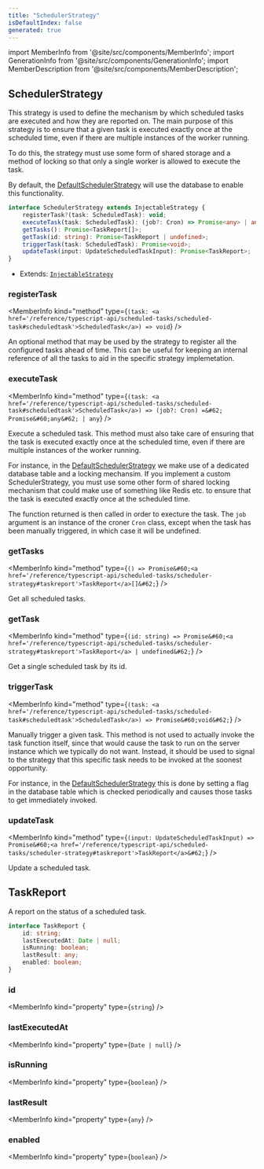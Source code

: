 ```yaml
---
title: "SchedulerStrategy"
isDefaultIndex: false
generated: true
---
```

<!-- This file was generated from the Vendure source. Do not modify. Instead, re-run the "docs:build" script -->
import MemberInfo from '@site/src/components/MemberInfo';
import GenerationInfo from '@site/src/components/GenerationInfo';
import MemberDescription from '@site/src/components/MemberDescription';


## SchedulerStrategy

<GenerationInfo sourceFile="packages/core/src/scheduler/scheduler-strategy.ts" sourceLine="42" packageName="@vendure/core" since="3.3.0" />

This strategy is used to define the mechanism by which scheduled tasks are executed
and how they are reported on. The main purpose of this strategy is to ensure
that a given task is executed exactly once at the scheduled time, even if there
are multiple instances of the worker running.

To do this, the strategy must use some form of shared storage and a method of
locking so that only a single worker is allowed to execute the task.

By default, the <a href='/reference/typescript-api/scheduled-tasks/default-scheduler-strategy#defaultschedulerstrategy'>DefaultSchedulerStrategy</a> will use the database to enable
this functionality.

```ts title="Signature"
interface SchedulerStrategy extends InjectableStrategy {
    registerTask?(task: ScheduledTask): void;
    executeTask(task: ScheduledTask): (job?: Cron) => Promise<any> | any;
    getTasks(): Promise<TaskReport[]>;
    getTask(id: string): Promise<TaskReport | undefined>;
    triggerTask(task: ScheduledTask): Promise<void>;
    updateTask(input: UpdateScheduledTaskInput): Promise<TaskReport>;
}
```
* Extends: <code><a href='/reference/typescript-api/common/injectable-strategy#injectablestrategy'>InjectableStrategy</a></code>



<div className="members-wrapper">

### registerTask

<MemberInfo kind="method" type={`(task: <a href='/reference/typescript-api/scheduled-tasks/scheduled-task#scheduledtask'>ScheduledTask</a>) => void`}   />

An optional method that may be used by the strategy to register all the configured
tasks ahead of time. This can be useful for keeping an internal reference of
all the tasks to aid in the specific strategy implemetation.
### executeTask

<MemberInfo kind="method" type={`(task: <a href='/reference/typescript-api/scheduled-tasks/scheduled-task#scheduledtask'>ScheduledTask</a>) => (job?: Cron) =&#62; Promise&#60;any&#62; | any`}   />

Execute a scheduled task. This method must also take care of
ensuring that the task is executed exactly once at the scheduled time,
even if there are multiple instances of the worker running.

For instance, in the <a href='/reference/typescript-api/scheduled-tasks/default-scheduler-strategy#defaultschedulerstrategy'>DefaultSchedulerStrategy</a> we make use of a
dedicated database table and a locking mechansim. If you implement a custom
SchedulerStrategy, you must use some other form of shared locking mechanism
that could make use of something like Redis etc. to ensure that the task
is executed exactly once at the scheduled time.

The function returned is then called in order to execture the task. The
`job` argument is an instance of the croner `Cron` class, except when
the task has been manually triggered, in which case it will be undefined.
### getTasks

<MemberInfo kind="method" type={`() => Promise&#60;<a href='/reference/typescript-api/scheduled-tasks/scheduler-strategy#taskreport'>TaskReport</a>[]&#62;`}   />

Get all scheduled tasks.
### getTask

<MemberInfo kind="method" type={`(id: string) => Promise&#60;<a href='/reference/typescript-api/scheduled-tasks/scheduler-strategy#taskreport'>TaskReport</a> | undefined&#62;`}   />

Get a single scheduled task by its id.
### triggerTask

<MemberInfo kind="method" type={`(task: <a href='/reference/typescript-api/scheduled-tasks/scheduled-task#scheduledtask'>ScheduledTask</a>) => Promise&#60;void&#62;`}   />

Manually trigger a given task. This method is not used to actually invoke the
task function itself, since that would cause the task to run on the server
instance which we typically do not want. Instead, it should be used
to signal to the strategy that this specific task needs to be invoked
at the soonest opportunity.

For instance, in the <a href='/reference/typescript-api/scheduled-tasks/default-scheduler-strategy#defaultschedulerstrategy'>DefaultSchedulerStrategy</a> this is done by setting
a flag in the database table which is checked periodically and causes those tasks
to get immediately invoked.
### updateTask

<MemberInfo kind="method" type={`(input: UpdateScheduledTaskInput) => Promise&#60;<a href='/reference/typescript-api/scheduled-tasks/scheduler-strategy#taskreport'>TaskReport</a>&#62;`}   />

Update a scheduled task.


</div>


## TaskReport

<GenerationInfo sourceFile="packages/core/src/scheduler/scheduler-strategy.ts" sourceLine="16" packageName="@vendure/core" since="3.3.0" />

A report on the status of a scheduled task.

```ts title="Signature"
interface TaskReport {
    id: string;
    lastExecutedAt: Date | null;
    isRunning: boolean;
    lastResult: any;
    enabled: boolean;
}
```

<div className="members-wrapper">

### id

<MemberInfo kind="property" type={`string`}   />


### lastExecutedAt

<MemberInfo kind="property" type={`Date | null`}   />


### isRunning

<MemberInfo kind="property" type={`boolean`}   />


### lastResult

<MemberInfo kind="property" type={`any`}   />


### enabled

<MemberInfo kind="property" type={`boolean`}   />




</div>
